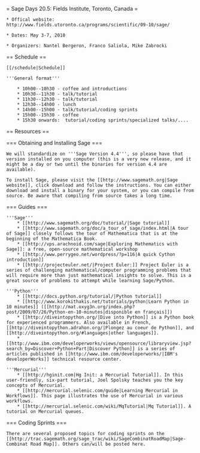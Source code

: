 = Sage Days 20.5: Fields Institute, Toronto, Canada =

    * Offical website: http://www.fields.utoronto.ca/programs/scientific/09-10/sage/

    * Dates: May 3-7, 2010

    * Organizers: Nantel Bergeron, Franco Saliola, Mike Zabrocki

== Schedule ==

    [[/schedule|Schedule]]

    '''General format'''

        * 10h00--10h30 - coffee and introductions
        * 10h30--11h30 - talk/tutorial
        * 11h30--12h30 - talk/tutorial
        * 12h30--14h00 - lunch
        * 14h00--15h00 - talk/tutorial/coding sprints
        * 15h00--15h30 - coffee
        * 15h30 onwards:  tutorial/coding sprints/specialized talks/....

== Resources ==

=== Obtaining and Installing Sage ===

    We will standardize on '''Sage Version 4.4''', so please have that version installed on you computer (this is a very new release, and it might be a day or two until the binaries for version 4.4 are available).

    To install Sage, please visit the [[http://www.sagemath.org|Sage website]], click download and follow the instructions. You can either download and install a binary for your system, or you can compile from source. Be aware that compiling from source takes a long time.

=== Guides ===

    '''Sage'''
        * [[http://www.sagemath.org/doc/tutorial/|Sage tutorial]]
        * [[http://www.sagemath.org/doc/a_tour_of_sage/index.html|A tour of Sage]] closely follows the tour of Mathematica that is at the beginning of the Mathematica Book.
        * [[http://vps.arachnoid.com/sage|Exploring Mathematics with Sage]]: a free, open-source mathematical workshop
        * [[http://www.perrygeo.net/wordpress/?p=116|A quick Cython introduction]]
        * [[http://projecteuler.net/|Project Euler:]] Project Euler is a series of challenging mathematical/computer programming problems that will require more than just mathematical insights to solve. This is a great source of problems to attempt while learning Sage/Python.

    '''Python'''
        * [[http://docs.python.org/tutorial/|Python tutorial]]
        * [[http://www.korokithakis.net/tutorials/python|Learn Python in 10 minutes]] ([[http://mat.oxyg3n.org/index.php?post/2009/07/26/Python-en-10-minutes|disponible en français]])
        * [[http://diveintopython.org/|Dive into Python]] is a Python book for experienced programmers. Also available in French, [[http://diveintopython.adrahon.org/|Plongez au coeur de Python]], and [[http://diveintopython.org/#languages|other languages]].
        * [[http://www.ibm.com/developerworks/views/opensource/libraryview.jsp?search_by=Discover+Python+Part|Discover Python]] is a series of articles published in [[http://www.ibm.com/developerworks/|IBM's developerWorks]] technical resource center.

    '''Mercurial'''
        * [[http://hginit.com|Hg Init: a Mercurial Tutorial]]. In this user-friendly, six-part tutorial, Joel Spolsky teaches you the key concepts of Mercurial.
        * [[http://mercurial.selenic.com/guide|Learning Mercurial in Workflows]]. This page illustrates the use of Mercurial in various workflows.
        * [[http://mercurial.selenic.com/wiki/MqTutorial|Mq Tutorial]]. A tutorial on Mercurial queues.

=== Coding Sprints ===

    There are several proposed topics for coding sprints on the [[http://trac.sagemath.org/sage_trac/wiki/SageCombinatRoadMap|Sage-Combinat Road Map]]. Others can/will be posted here.
